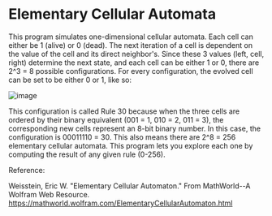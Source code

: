 # Elementary Cellular Automata

This program simulates one-dimensional cellular automata. Each cell can either be 1 (alive) or 0 (dead). The next iteration of a cell is dependent on the value of the cell and its direct neighbor's. Since these 3 values (left, cell, right) determine the next state, and each cell can be either 1 or 0, there are 2^3 = 8 possible configurations. For every configuration, the evolved cell can be set to be either 0 or 1, like so:

![image](https://github.com/user-attachments/assets/42f67100-d41e-44b9-b200-043e06a6e19b)

This configuration is called Rule 30 because when the three cells are ordered by their binary equivalent (001 = 1, 010 = 2, 011 = 3), the corresponding new cells represent an 8-bit binary number. In this case, the configuration is 00011110 = 30. This also means there are 2^8 = 256 elementary cellular automata. This program lets you explore each one by computing the result of any given rule (0-256).

Reference:

Weisstein, Eric W. "Elementary Cellular Automaton." From MathWorld--A Wolfram Web Resource. https://mathworld.wolfram.com/ElementaryCellularAutomaton.html
